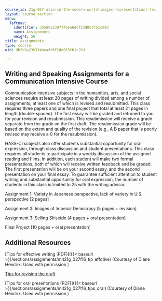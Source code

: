 ```yaml
---
course_id: 21g-027-asia-in-the-modern-world-images-representations-fall-2016
layout: course_section
menu:
  leftnav:
    identifier: db5d9a2397f4bea6d6f2dd063fb1c99d
    name: Assignments
    weight: 50
title: Assignments
type: course
uid: db5d9a2397f4bea6d6f2dd063fb1c99d

---
```


Writing and Speaking Assignments for a Communication Intensive Course
---------------------------------------------------------------------

Communication intensive subjects in the humanities, arts, and social sciences require at least 20 pages of writing divided among a number of assignments, at least one of which is revised and resubmitted. This class requires three papers and one final project that total at least 21 pages in length (double-spaced). The first essay will be graded and returned to you for your revision and resubmission. This resubmission will receive a grade separate from the grade on the first draft. The resubmission grade will be based on the extent and quality of the revision (e.g., A B paper that is poorly revised may receive a C for the resubmission).

HASS-CI subjects also offer students substantial opportunity for oral expression, through class discussion and student presentations. This class requires all students to participate in a weekly discussion of the assigned reading and films. In addition, each student will make two formal presentations, both of which will receive written feedback and be graded. The first presentation will be on your second essay, and the second presentation on your final essay. To guarantee sufficient attention to student writing and substantial opportunity for oral expression, the number of students in this class is limited to 25 with the writing advisor.

Assignment 1: Variety in Japanese perspective, lack of variety in U.S. perspective \[2 pages\]

Assignment 2: Images of Imperial Democracy \[5 pages + revision\]

Assignment 3: Selling Shiseido \[4 pages + oral presentation\]

Final Project \[10 pages + oral presentation\]

Additional Resources
--------------------

[Tips for effective writing (PDF)]({{< baseurl >}}/sections/assignments/mit21g_027f16_tip_effctive) (Courtesy of Diane Hendrix. Used with permission.)

[Tips for revising the draft](https://writingcenter.fas.harvard.edu/pages/revising-draft)

[Tips for oral presentations (PDF)]({{< baseurl >}}/sections/assignments/mit21g_027f16_tips_oral) (Courtesy of Diane Hendrix. Used with permission.)